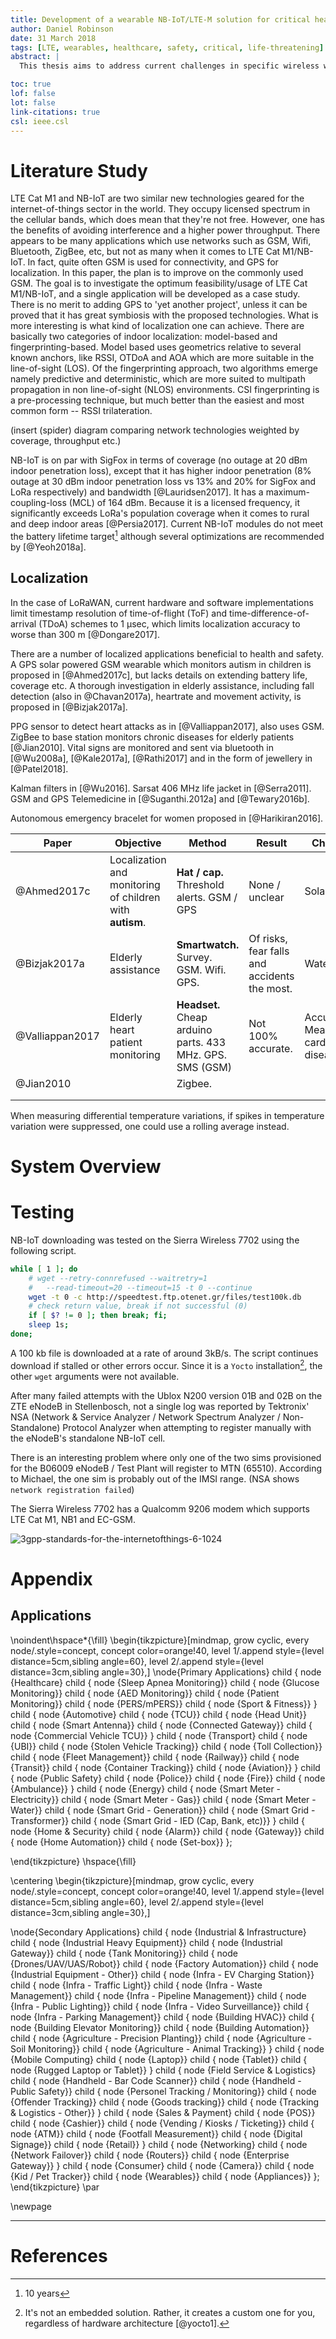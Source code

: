 ```yaml
---
title: Development of a wearable NB-IoT/LTE-M solution for critical health and safety reporting
author: Daniel Robinson
date: 31 March 2018
tags: [LTE, wearables, healthcare, safety, critical, life-threatening]
abstract: |
  This thesis aims to address current challenges in specific wireless wearable technology by using NB-IoT/LTE-M. Research and development will be geared towards senior citizens, children, hospital/clinic patients and vulnerable pedestrians. The device is intended to detect and report any of the following critical information using generic interfaces (I2C, digital IOs, UART, SPI): heart rate indicating health concerns, acceleration/jerk indicating falls or crashes, indoor localisation, body temperature, triggering of a panic button in case of emergency; whilst maintaining a discrete footprint. The solution will work in a similar way to the mobile phone app Namola, in which location info is sent to emergency responders. To conserve power, the transmission will be event-triggered, with optional infrequent polling from the server side. The idea would be to roll this out on a large scale, and for the application to choose one of the specific targets, e.g. only clinics, or only pedestrians.

toc: true
lof: false
lot: false
link-citations: true
csl: ieee.csl
---
```


# Literature Study

LTE Cat M1 and NB-IoT are two similar new technologies geared for the internet-of-things sector in the world. They occupy licensed spectrum in the cellular bands, which does mean that they're not free. However, one has the benefits of avoiding interference and a higher power throughput. There appears to be many applications which use networks such as GSM, Wifi, Bluetooth, ZigBee, etc, but not as many when it comes to LTE Cat M1/NB-IoT. In fact, quite often GSM is used for connectivity, and GPS for localization. In this paper, the plan is to improve on the commonly used GSM. The goal is to investigate the optimum feasibility/usage of LTE Cat M1/NB-IoT, and a single application will be developed as a case study. There is no merit to adding GPS to 'yet another project', unless it can be proved that it has great symbiosis with the proposed technologies. What is more interesting is what kind of localization one can achieve. There are basically two categories of indoor localization: model-based and fingerprinting-based. Model based uses geometrics relative to several known anchors, like RSSI, OTDoA and AOA which are more suitable in the line-of-sight (LOS). Of the fingerprinting approach, two algorithms emerge namely predictive and deterministic, which are more suited to multipath propagation in non line-of-sight (NLOS) environments. CSI fingerprinting is a pre-processing technique, but much better than the easiest and most common form -- RSSI trilateration. 

(insert (spider) diagram comparing network technologies weighted by coverage, throughput etc.)

NB-IoT is on par with SigFox in terms of coverage (no outage at 20 dBm indoor penetration loss), except that it has higher indoor penetration (8% outage at 30 dBm indoor penetration loss vs 13% and 20% for SigFox and LoRa respectively) and bandwidth [@Lauridsen2017]. It has a maximum-coupling-loss (MCL) of 164 dBm. Because it is a licensed frequency, it significantly exceeds LoRa's population coverage when it comes to rural and deep indoor areas [@Persia2017]. Current NB-IoT modules do not meet the battery lifetime target[^longevity_target] although several optimizations are recommended by [@Yeoh2018a].

[^longevity_target]: 10 years

## Localization

In the case of LoRaWAN, current hardware and software implementations limit timestamp resolution of time-of-flight (ToF) and time-difference-of-arrival (TDoA) schemes to 1 µsec, which limits localization accuracy to worse than 300 m [@Dongare2017].

There are a number of localized applications beneficial to health and safety. A GPS solar powered GSM wearable which monitors autism in children is proposed in [@Ahmed2017c], but lacks details on extending battery life, coverage etc. A thorough investigation in elderly assistance, including fall detection (also in @Chavan2017a), heartrate and movement activity, is proposed in [@Bizjak2017a].

PPG sensor to detect heart attacks as in [@Valliappan2017], also uses GSM. ZigBee to base station monitors chronic diseases for elderly patients [@Jian2010]. Vital signs are monitored and sent via bluetooth in [@Wu2008a], [@Kale2017a], [@Rathi2017] and in the form of jewellery in [@Patel2018].

Kalman filters in [@Wu2016]. Sarsat 406 MHz life jacket in [@Serra2011]. GSM and GPS Telemedicine in [@Suganthi.2012a] and [@Tewary2016b]. 

Autonomous emergency bracelet for women proposed in [@Harikiran2016]. 



| Paper           | Objective                                                | Method                                                    | Result                                       | Challenges                                       |
| --------------- | -------------------------------------------------------- | --------------------------------------------------------- | -------------------------------------------- | ------------------------------------------------ |
| @Ahmed2017c     | Localization and monitoring of children with **autism**. | **Hat / cap.** Threshold alerts. GSM / GPS                | None / unclear                               | Solar                                            |
| @Bizjak2017a    | Elderly assistance                                       | **Smartwatch.** Survey. GSM. Wifi. GPS.                   | Of risks, fear falls and accidents the most. | Waterproofing                                    |
| @Valliappan2017 | Elderly heart patient monitoring                         | **Headset.** Cheap arduino parts. 433 MHz. GPS. SMS (GSM) | Not 100% accurate.                           | Accuracy. Measuring all cardiovascular diseases. |
| @Jian2010       |                                                          | Zigbee.                                                   |                                              |                                                  |
|                 |                                                          |                                                           |                                              |                                                  |
|                 |                                                          |                                                           |                                              |                                                  |

When measuring differential temperature variations, if spikes in temperature variation were suppressed, one could use a rolling average instead.

# System Overview


# Testing

NB-IoT downloading was tested  on the Sierra Wireless 7702 using the following script.

```bash
while [ 1 ]; do	
    # wget --retry-connrefused --waitretry=1 
    # 	--read-timeout=20 --timeout=15 -t 0 --continue
    wget -t 0 -c http://speedtest.ftp.otenet.gr/files/test100k.db
    # check return value, break if not successful (0)
    if [ $? != 0 ]; then break; fi;
    sleep 1s;
done;
```

A 100 kb file is downloaded at a rate of around 3kB/s. The script continues download if stalled or other errors occur. Since it is a `Yocto` installation[^yocto], the other `wget` arguments were not available.

[^yocto]: It's not an embedded solution. Rather, it creates a custom one for you, regardless of hardware architecture [@yocto1]. 

After many failed attempts with the Ublox N200 version 01B and 02B on the ZTE eNodeB in Stellenbosch, not a single log was reported by Tektronix' NSA (Network & Service Analyzer / Network Spectrum Analyzer / Non-Standalone) Protocol Analyzer when attempting to register manually with the eNodeB's standalone NB-IoT cell.

There is an interesting problem where only one of the two sims provisioned for the B06009 eNodeB / Test Plant will register to MTN (65510). According to Michael, the one sim is probably out of the IMSI range. (NSA shows `network registration failed`)

The Sierra Wireless 7702 has a Qualcomm 9206 modem which supports LTE Cat M1, NB1 and EC-GSM.

![3gpp-standards-for-the-internetofthings-6-1024](C:\Users\d7rob\MEng\3gpp-standards-for-the-internetofthings-6-1024.jpg)

# Appendix

## Applications

\noindent\hspace*{\fill} 
\begin{tikzpicture}[mindmap, grow cyclic, every node/.style=concept, concept color=orange!40, 
    level 1/.append style={level distance=5cm,sibling angle=60},
    level 2/.append style={level distance=3cm,sibling angle=30},]
\node{Primary Applications}
   child { node {Healthcare}
        child { node {Sleep Apnea Monitoring}}
        child { node {Glucose Monitoring}}
        child { node {AED Monitoring}}
        child { node {Patient Monitoring}}
        child { node {PERS/mPERS}}
        child { node {Sport \& Fitness}}
    }
    child { node {Automotive}
        child { node {TCU}}
        child { node {Head Unit}}
        child { node {Smart Antenna}}
        child { node {Connected Gateway}}
        child { node {Commercial Vehicle TCU}}
    }
    child { node {Transport}
        child { node {UBI}}
        child { node {Stolen Vehicle Tracking}}
        child { node {Toll Collection}}
        child { node {Fleet Management}}
        child { node {Railway}}
        child { node {Transit}}
        child { node {Container Tracking}}
        child { node {Aviation}}
    }
    child { node {Public Safety}
        child { node {Police}}
        child { node {Fire}}
        child { node {Ambulance}}
    }
    child { node {Energy}
        child { node {Smart Meter - Electricity}}
        child { node {Smart Meter - Gas}}
        child { node {Smart Meter - Water}}
        child { node {Smart Grid  - Generation}}
        child { node {Smart Grid  - Transformer}}
        child { node {Smart Grid  - IED (Cap, Bank, etc)}}
    }
    child { node {Home \& Security}
        child { node {Alarm}}
        child { node {Gateway}}
        child { node {Home Automation}}
        child { node {Set-box}}
    };

\end{tikzpicture}
\hspace{\fill}

\centering
\begin{tikzpicture}[mindmap, grow cyclic, every node/.style=concept, concept color=orange!40, 
    level 1/.append style={level distance=5cm,sibling angle=60},
    level 2/.append style={level distance=3cm,sibling angle=30},]

\node{Secondary Applications}
    child { node {Industrial \& Infrastructure}
        child { node {Industrial Heavy Equipment}}
        child { node {Industrial Gateway}}
        child { node {Tank Monitoring}}
        child { node {Drones/UAV/UAS/Robot}}
        child { node {Factory Automation}}
        child { node {Industrial Equipment - Other}}
        child { node {Infra - EV Charging Station}}
        child { node {Infra - Traffic Light}}
        child { node {Infra - Waste Management}}
        child { node {Infra - Pipeline Management}}
        child { node {Infra - Public Lighting}}
        child { node {Infra - Video Surveillance}}
        child { node {Infra - Parking Management}}
        child { node {Building HVAC}}
        child { node {Building Elevator Monitoring}}
        child { node {Building Automation}}
        child { node {Agriculture - Precision Planting}}
        child { node {Agriculture - Soil Monitoring}}
        child { node {Agriculture - Animal Tracking}}
    }
    child { node {Mobile Computing}
        child { node {Laptop}}
        child { node {Tablet}}
        child { node {Rugged Laptop or Tablet}}
    }
    child { node {Field Service \& Logistics}
        child { node {Handheld - Bar Code Scanner}}
        child { node {Handheld - Public Safety}}
        child { node {Personel Tracking / Monitoring}}
        child { node {Offender Tracking}}
        child { node {Goods tracking}}
        child { node {Tracking \& Logistics - Other}}
    }
    child { node {Sales \& Payment}
        child { node {POS}}
        child { node {Cashier}}
        child { node {Vending / Kiosks / Ticketing}}
        child { node {ATM}}
        child { node {Footfall Measurement}}
        child { node {Digital Signage}}
        child { node {Retail}}
    }
    child { node {Networking}
        child { node {Network Failover}}
        child { node {Routers}}
        child { node {Enterprise Gateway}}
    }
    child { node {Consumer}
        child { node {Camera}}
        child { node {Kid / Pet Tracker}}
        child { node {Wearables}}
        child { node {Appliances}}
    };
\end{tikzpicture}
\par


\newpage

---

# References
